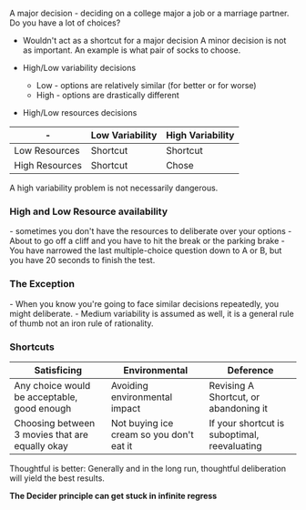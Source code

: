 A major decision - deciding on a college major a job or a marriage partner. Do you have a lot of choices?
- Wouldn't act as a shortcut for a major decision
A minor decision is not as important. An example is what pair of socks to choose. 

- High/Low variability decisions 
	- Low - options are relatively similar (for better or for worse)
	- High - options are drastically different
- High/Low resources  decisions

-|Low Variability|High Variability
-|-|-
Low Resources|Shortcut|Shortcut
High Resources|Shortcut|Chose

A high variability problem is not necessarily dangerous.  

<h3>High and Low Resource availability</h3>
- sometimes you don't have the resources to deliberate over your options
	- About to go off a cliff and you have to hit the break or the parking brake
	- You have narrowed the last multiple-choice question down to A or B, but you have 20 seconds to finish the test.

<h3>The Exception</h3>
- When you know you're going to face similar decisions repeatedly, you might deliberate. 
- Medium variability is assumed as well, it is a general rule of thumb not an iron rule of rationality.

<h3>Shortcuts</h3>

Satisficing|Environmental|Deference
-|-|-
Any choice would be acceptable, good enough|Avoiding environmental impact|Revising A Shortcut, or abandoning it
Choosing between 3 movies that are equally okay|Not buying ice cream so you don't eat it|If your shortcut is suboptimal, reevaluating

Thoughtful is better: Generally and in the long run, thoughtful deliberation will yield the best results.

<strong>The Decider principle can get stuck in infinite regress</strong>
